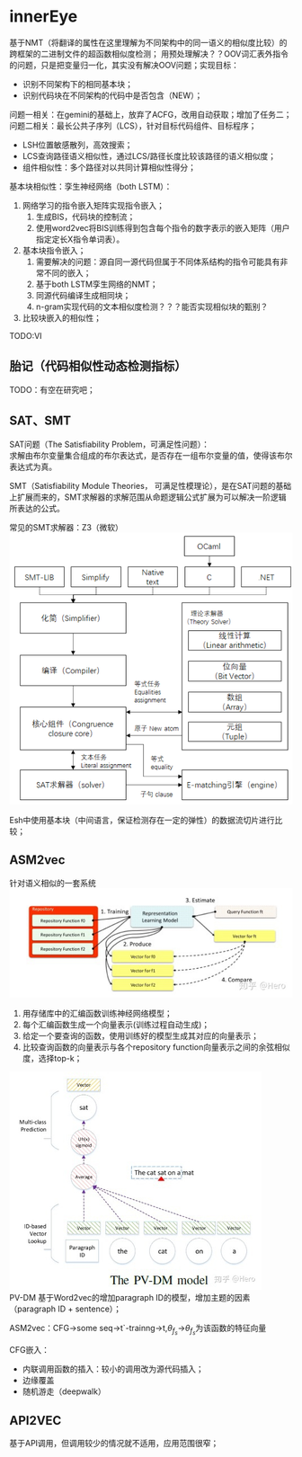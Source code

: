 <!--
 * @Author: Suez_kip 287140262@qq.com
 * @Date: 2022-11-26 18:38:14
 * @LastEditTime: 2022-11-26 21:03:30
 * @LastEditors: Suez_kip
 * @Description: 
-->
# innerEye

基于NMT（将翻译的属性在这里理解为不同架构中的同一语义的相似度比较）的跨框架的二进制文件的超函数相似度检测；
用预处理解决？？OOV词汇表外指令的问题，只是把变量归一化，其实没有解决OOV问题；实现目标：  

- 识别不同架构下的相同基本块；
- 识别代码块在不同架构的代码中是否包含（NEW）；

问题一相关：在gemini的基础上，放弃了ACFG，改用自动获取；增加了任务二；
问题二相关：最长公共子序列（LCS），针对目标代码组件、目标程序；

- LSH位置敏感散列，高效搜索；
- LCS查询路径语义相似性，通过LCS/路径长度比较该路径的语义相似度；
- 组件相似性：多个路径对以共同计算相似性得分；

基本块相似性：孪生神经网络（both LSTM）：

1. 网络学习的指令嵌入矩阵实现指令嵌入；
   1. 生成BIS，代码块的控制流；
   2. 使用word2vec将BIS训练得到包含每个指令的数字表示的嵌入矩阵（用户指定定长X指令单词表）。
2. 基本块指令嵌入；
   1. 需要解决的问题：源自同一源代码但属于不同体系结构的指令可能具有非常不同的嵌入；
   2. 基于both LSTM孪生网络的NMT；
   3. 同源代码编译生成相同块；
   4. n-gram实现代码的文本相似度检测？？？能否实现相似块的甄别？
3. 比较块嵌入的相似性；

TODO:VI

## 胎记（代码相似性动态检测指标）

TODO：有空在研究吧；

## SAT、SMT

SAT问题（The Satisfiability Problem，可满足性问题）：  
求解由布尔变量集合组成的布尔表达式，是否存在一组布尔变量的值，使得该布尔表达式为真。  

SMT（Satisfiability Module Theories， 可满足性模理论），是在SAT问题的基础上扩展而来的，SMT求解器的求解范围从命题逻辑公式扩展为可以解决一阶逻辑所表达的公式。

常见的SMT求解器：Z3（微软）  
![图 8](../images/39d6ea7068e0b5116e50546d4f10aa0a0526a48b4975d72cfe92dd3426f53785.png)  

Esh中使用基本块（中间语言，保证检测存在一定的弹性）的数据流切片进行比较；

## ASM2vec

针对语义相似的一套系统
![图 9](../images/7afe202910101be86676ad995f1628c400c698f55bdce9311847c22ac22f9c5a.png)  

1. 用存储库中的汇编函数训练神经网络模型；
2. 每个汇编函数生成一个向量表示(训练过程自动生成)；
3. 给定一个要查询的函数，使用训练好的模型生成其对应的向量表示；
4. 比较查询函数的向量表示与各个repository function向量表示之间的余弦相似度，选择top-k；

![图 10](../images/1596972d58ad442f2ce6a0dc8fa1ad15a4c2db065258176a6bbc4b01a5f25abe.png)  
PV-DM 基于Word2vec的增加paragraph ID的模型，增加主题的因素（paragraph ID + sentence）；

ASM2vec：CFG->some seq->t`-trainng->t,$\theta_{f_s}$->$\theta_{f_s}$为该函数的特征向量

CFG嵌入：

- 内联调用函数的插入：较小的调用改为源代码插入；
- 边缘覆盖
- 随机游走（deepwalk）

## API2VEC

基于API调用，但调用较少的情况就不适用，应用范围很窄；
